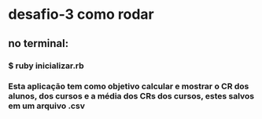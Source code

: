# 
# desafio-3 como rodar
## no terminal: 
### $ ruby inicializar.rb 

### Esta aplicação tem como objetivo calcular e mostrar o CR dos alunos, dos cursos e a média dos CRs dos cursos, estes salvos em um arquivo .csv
